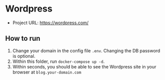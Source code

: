 # Wordpress

- Project URL: https://wordpress.com/

## How to run
1. Change your domain in the config file `.env`. Changing the DB password is optional.
1. Within this folder, run `docker-compose up -d`.
1. Within seconds, you should be able to see the Wordpress site in your browser at `blog.your-domain.com`

